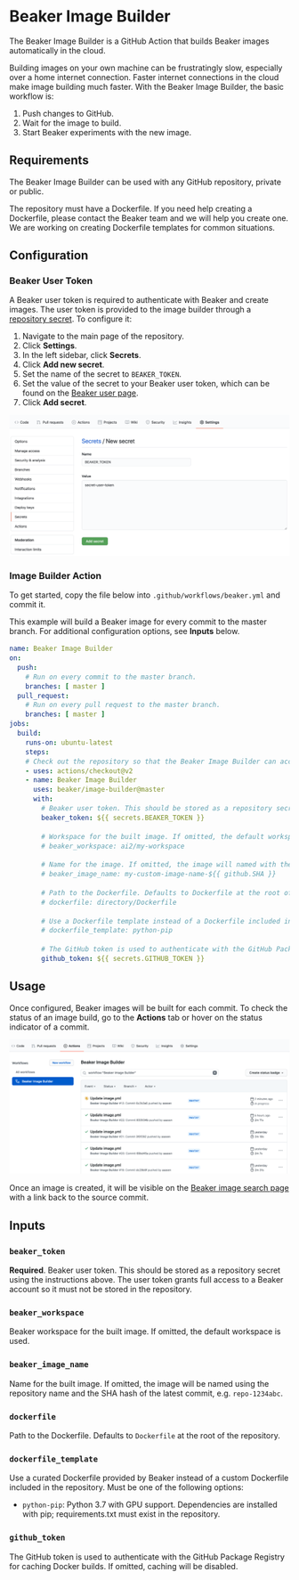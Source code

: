 
# Beaker Image Builder

The Beaker Image Builder is a GitHub Action that builds Beaker images
automatically in the cloud.

Building images on your own machine can be frustratingly slow, especially over a home internet connection.
Faster internet connections in the cloud make image building much faster.
With the Beaker Image Builder, the basic workflow is:

1. Push changes to GitHub.
1. Wait for the image to build.
1. Start Beaker experiments with the new image.

## Requirements

The Beaker Image Builder can be used with any GitHub repository, private or public.

The repository must have a Dockerfile.
If you need help creating a Dockerfile, please contact the Beaker team and we will help you create one.
We are working on creating Dockerfile templates for common situations.

## Configuration

### Beaker User Token

A Beaker user token is required to authenticate with Beaker and create images.
The user token is provided to the image builder through a [repository secret](https://docs.github.com/en/actions/configuring-and-managing-workflows/creating-and-storing-encrypted-secrets).
To configure it:

1. Navigate to the main page of the repository.
1. Click **Settings**.
1. In the left sidebar, click **Secrets**.
1. Click **Add new secret**.
1. Set the name of the secret to `BEAKER_TOKEN`.
1. Set the value of the secret to your Beaker user token, which can be found on the [Beaker user page](https://beaker.org/user).
1. Click **Add secret**.

![Setting Beaker token secret](/images/beaker-token-secret.png)

### Image Builder Action

To get started, copy the file below into `.github/workflows/beaker.yml` and commit it.

This example will build a Beaker image for every commit to the master branch.
For additional configuration options, see **Inputs** below.

```yaml
name: Beaker Image Builder
on:
  push:
    # Run on every commit to the master branch.
    branches: [ master ]
  pull_request:
    # Run on every pull request to the master branch.
    branches: [ master ]
jobs:
  build:
    runs-on: ubuntu-latest
    steps:
    # Check out the repository so that the Beaker Image Builder can access it.
    - uses: actions/checkout@v2
    - name: Beaker Image Builder
      uses: beaker/image-builder@master
      with:
        # Beaker user token. This should be stored as a repository secret using the instructions above.
        beaker_token: ${{ secrets.BEAKER_TOKEN }}

        # Workspace for the built image. If omitted, the default workspace will be used.
        # beaker_workspace: ai2/my-workspace

        # Name for the image. If omitted, the image will named with the repository and commit SHA e.g. repo-abc1234.
        # beaker_image_name: my-custom-image-name-${{ github.SHA }}

        # Path to the Dockerfile. Defaults to Dockerfile at the root of the repository.
        # dockerfile: directory/Dockerfile

        # Use a Dockerfile template instead of a Dockerfile included in the repository.
        # dockerfile_template: python-pip

        # The GitHub token is used to authenticate with the GitHub Package Registry for caching Docker builds. If omitted, caching will be disabled.
        github_token: ${{ secrets.GITHUB_TOKEN }}
```

## Usage

Once configured, Beaker images will be built for each commit.
To check the status of an image build, go to the **Actions** tab
or hover on the status indicator of a commit.

![Action status page](/images/actions-status.png)

Once an image is created, it will be visible on the [Beaker image search page](https://beaker.org/images?sort=committed:descending&creator=me)
with a link back to the source commit.

## Inputs

### `beaker_token`

**Required**. Beaker user token. This should be stored as a repository secret using the instructions above.
The user token grants full access to a Beaker account so it must not be stored in the repository.

### `beaker_workspace`

Beaker workspace for the built image. If omitted, the default workspace is used.

### `beaker_image_name`

Name for the built image.
If omitted, the image will be named using the repository name and the SHA hash of the latest commit, e.g. `repo-1234abc`.

### `dockerfile`

Path to the Dockerfile. Defaults to `Dockerfile` at the root of the repository.

### `dockerfile_template`

Use a curated Dockerfile provided by Beaker instead of a custom Dockerfile included in the repository.
Must be one of the following options:
 - `python-pip`: Python 3.7 with GPU support. Dependencies are installed with pip; requirements.txt must exist in the repository.

### `github_token`

The GitHub token is used to authenticate with the GitHub Package Registry for caching Docker builds. If omitted, caching will be disabled.
